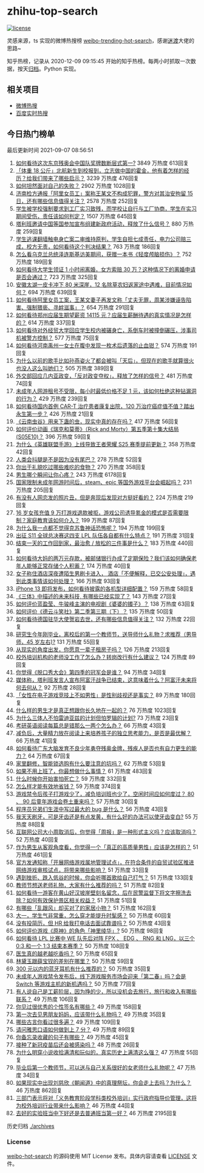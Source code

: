 # zhihu-top-search

[![license](https://img.shields.io/github/license/Arrackisarookie/zhihu-top-search)](https://github.com/Arrackisarookie/zhihu-top-search/blob/master/LICENSE)

灵感来源，ts 实现的微博热搜榜 [weibo-trending-hot-search](https://github.com/justjavac/weibo-trending-hot-search)，感谢[迷渡](https://github.com/justjavac)大佬的思路~

知乎热榜，记录从 2020-12-09 09:15:45 开始的知乎热榜。每两小时抓取一次数据，按天[归档](./archives)。Python 实现。

## 相关项目
+ [微博热搜](https://github.com/Arrackisarookie/weibo-hot-search)
+ [百度实时热搜](https://github.com/Arrackisarookie/baidu-hot-search)

## 今日热门榜单

<!-- Rank Begin -->

最后更新时间 2021-09-07 08:56:51

1. [如何看待这次东京残奥会中国队奖牌数断层式第一?](https://www.zhihu.com/question/484802427) 3849 万热度 613回复
1. [「体重 18 公斤」北航新生到校报到，立志做中国的霍金，他有着怎样的经历？给我们带来了哪些启示？](https://www.zhihu.com/question/484926831) 3239 万热度 476回复
1. [如何坦然面对自己的失败？](https://www.zhihu.com/question/37555333) 2902 万热度 1028回复
1. [济南检方通报「阿里女员工」案称王某文不构成犯罪，警方对其治安拘留 15 日，还有哪些信息值得关注？](https://www.zhihu.com/question/485168374) 2578 万热度 252回复
1. [学生被学校强制要求到工厂实习致残，而学校让自行与工厂协商，学生在实习期间受伤，责任该如何判定？](https://www.zhihu.com/question/484969513) 1507 万热度 645回复
1. [塔利班邀请中国等国参加宣布组建新政府活动，释放了什么信号？](https://www.zhihu.com/question/485059799) 880 万热度 259回复
1. [学生逃课翻墙触电身亡案二审维持原判，学生自担七成责任，电力公司赔三成，校方无责，如何看待这个判决结果？](https://www.zhihu.com/question/484395197) 763 万热度 186回复
1. [怎么看乌克兰总统泽连斯基访美期间，获赠一本书《轻度颅脑损伤》？](https://www.zhihu.com/question/484652375) 752 万热度 189回复
1. [如何看待大学生领证 1 小时闹离婚，女方索赔 30 万？这种情况下的离婚申请是否会通过？](https://www.zhihu.com/question/485030666) 723 万热度 325回复
1. [安徽太湖一皮卡冲下 80 米深崖，12 名除草农妇返家途中遇难，目前情况如何？](https://www.zhihu.com/question/484934850) 694 万热度 639回复
1. [如何看待阿里女员工案，王某文妻子再发文称「丈夫无罪，周某涉嫌诬告陷害、强制猥亵、寻衅滋事」？](https://www.zhihu.com/question/484896081) 654 万热度 291回复
1. [如何看待郑州应届生期望薪资 14115 元？应届生薪酬待遇的真实情况是怎样的？](https://www.zhihu.com/question/485043678) 614 万热度 337回复
1. [如何看待对外经贸大学回应学生校内被碾身亡，系倒车时被撞倒碾压，涉事司机被警方控制？](https://www.zhihu.com/question/484995098) 577 万热度 75回复
1. [如何看待河南禹州一女士在腹中发现一枚术后遗落的止血钳？](https://www.zhihu.com/question/484449309) 574 万热度 191回复
1. [为什么以前的歌手比如孙燕姿火了都会被叫「天后」，但现在的歌手就算很火也没人这么叫她们？](https://www.zhihu.com/question/484770666) 505 万热度 389回复
1. [外交部回应几内亚政变，「反对政变夺权」，释放了怎样的信号？](https://www.zhihu.com/question/485088308) 481 万热度 74回复
1. [未成年人网游租号不受限，每小时最低价格不足 1 元，该如何杜绝这种钻漏洞的行为？](https://www.zhihu.com/question/484993966) 429 万热度 239回复
1. [如何看待国内首例 CAR-T 治疗患者康复出院，120 万治疗癌症值不值？踏出永生第一步？](https://www.zhihu.com/question/484968084) 426 万热度 21回复
1. [《云南虫谷》用来下蛊的虫，现实中真的存在吗？](https://www.zhihu.com/question/484859790) 417 万热度 56回复
1. [如何评价动画《瑞克和莫蒂》（Rick and Morty）第五季第十集大结局 (S05E10)？](https://www.zhihu.com/question/485043859) 396 万热度 59回复
1. [为什么《英雄联盟手游》上线导致王者荣耀 S25 赛季提前更新？](https://www.zhihu.com/question/484885439) 358 万热度 42回复
1. [人类会抖腿是不是因为没有尾巴？](https://www.zhihu.com/question/483987983) 278 万热度 52回复
1. [你出于礼貌吃过哪些难吃的食物？](https://www.zhihu.com/question/475503789) 270 万热度 358回复
1. [男生哪个瞬间让你心疼？](https://www.zhihu.com/question/275638626) 243 万热度 6178回复
1. [国家限制未成年网游时间后，steam、epic 等国外游戏平台会崛起吗？](https://www.zhihu.com/question/483864191) 231 万热度 205回复
1. [有没有人网恋发的照片丑，但是奔现后发现对方挺好看的？](https://www.zhihu.com/question/266750825) 224 万热度 219回复
1. [16 岁女孩充值 9 万打游戏退款被拒，游戏公司诱导氪金的模式是否需要限制？家庭教育该如何介入？](https://www.zhihu.com/question/484454580) 199 万热度 87回复
1. [为什么我一点都不觉得克苏鲁神话恐怖呢？](https://www.zhihu.com/question/427205970) 194 万热度 199回复
1. [出征 S11 全球总决赛这四支 LPL 队伍各自都有什么特点？](https://www.zhihu.com/question/484929329) 191 万热度 31回复
1. [结束一天的工作回到家，最治愈 / 放松的三件事是什么？](https://www.zhihu.com/question/484996813) 183 万热度 440回复
1. [如何看待大妈的两万元存款，被邮储银行办成了定期保险？我们该如何确保老年人能够正常存储个人积蓄？](https://www.zhihu.com/question/484566930) 174 万热度 40回复
1. [女子称住酒店深夜遭陌生男刷卡进入， 酒店「不便解释，已交公安处理」，遇到此类事情该如何处理？](https://www.zhihu.com/question/485012302) 166 万热度 93回复
1. [iPhone 13 即将发布，如何看待披露的各机型详细配置？](https://www.zhihu.com/question/484389011) 159 万热度 58回复
1. [《三体》中描述的未来科技, 有哪些已经实现了？](https://www.zhihu.com/question/484038327) 143 万热度 27回复
1. [如何评价蓝盈莹、牛骏峰主演的电视剧《婆婆的镯子》？](https://www.zhihu.com/question/481829353) 138 万热度 63回复
1. [如何评价《德云斗笑社》第二季第三期（下）？](https://www.zhihu.com/question/484893867) 135 万热度 50回复
1. [如何看待德国驻华大使贺岩去世，还有哪些信息值得关注？](https://www.zhihu.com/question/485015385) 132 万热度 22回复
1. [研究生今年刚毕业，离校后的第一个教师节，送导师什么礼物？求推荐（男导师，45 岁左右)?](https://www.zhihu.com/question/484344564) 131 万热度 55回复
1. [从现实的角度出发，你愿意一辈子租房子吗？](https://www.zhihu.com/question/327372531) 126 万热度 213回复
1. [校外培训机构的老师没工作了怎么办？转岗改行有什么建议？](https://www.zhihu.com/question/480587878) 124 万热度 89回复
1. [你觉得《脱口秀大会》第四季的冠军会是谁？](https://www.zhihu.com/question/483999026) 94 万热度 34回复
1. [媒体称，塔利班发言人宣布阿富汗战争已结束，这意味着什么？阿富汗未来将何去何从？](https://www.zhihu.com/question/485072042) 92 万热度 28回复
1. [「女性在电子游戏竞技上不如男性」是性别歧视还是事实？](https://www.zhihu.com/question/28381867) 89 万热度 180回复
1. [什么样的男生才是真正想跟你长久地在一起的？](https://www.zhihu.com/question/375781738) 76 万热度 1023回复
1. [为什么三体人不怕雷迪亚兹的计划但怕罗辑的计划?](https://www.zhihu.com/question/481655813) 73 万热度 23回复
1. [考研英语阅读每篇总是错那么一两个怎么办？](https://www.zhihu.com/question/387056133) 66 万热度 43回复
1. [减负后，大量精力放在阅读上来培养孩子的独立思考能力，是否是最优解？](https://www.zhihu.com/question/484040330) 66 万热度 41回复
1. [如何看待广东大脑发育不良少年勇夺残奥金牌，残疾人是否也有自力更生的能力？](https://www.zhihu.com/question/484686754) 64 万热度 67回复
1. [家里翻修，智能锁选购有什么要注意的坑吗？](https://www.zhihu.com/question/484473654) 62 万热度 53回复
1. [如果不用上班了，你最想做什么事情？](https://www.zhihu.com/question/477590638) 61 万热度 483回复
1. [什么时候你开始害怕死亡？](https://www.zhihu.com/question/478840300) 59 万热度 332回复
1. [怎么样才能有效地省钱？](https://www.zhihu.com/question/279852460) 59 万热度 374回复
1. [游戏禁令后孩子打游戏少了，减负培训班也少了，空闲时间应如何度过？ 80 、 90 后童年游戏会卷土重来吗？](https://www.zhihu.com/question/485051536) 57 万热度 30回复
1. [程序员兄弟们生涯中写过最大的 bug 是什么？](https://www.zhihu.com/question/482967292) 56 万热度 43回复
1. [我天天刷牙，可是牙齿还是有点发黄，有什么好的办法可以使牙齿变白?](https://www.zhihu.com/question/21107191) 55 万热度 88回复
1. [互联网公司大小周取消后，你觉得「周报」是一种形式主义吗？应该取消吗？](https://www.zhihu.com/question/484341370) 52 万热度 40回复
1. [作为男生从客观角度看，你觉得一个「真正的高质量男性」应该是怎样的？](https://www.zhihu.com/question/484513695) 51 万热度 461回复
1. [官方发通知称「开展网络游戏属地管理试点」，在符合条件的自贸试验区推进网络游戏审核试点，将带来哪些影响？](https://www.zhihu.com/question/484429681) 51 万热度 33回复
1. [遇到挫折、跌入低谷的时候，你会听哪首歌给自己打气？](https://www.zhihu.com/question/484529085) 51 万热度 133回复
1. [教师节想送老师礼物，大家有什么推荐的吗？](https://www.zhihu.com/question/479696765) 51 万热度 82回复
1. [如何看待一游客在黄山好汉坡崖壁刻名留念，后在民警监督下将文字擦洗去除？如何有效保护景区相关权益？](https://www.zhihu.com/question/484553585) 51 万热度 51回复
1. [​有哪些「乱跟风」却买对了的家居小物？](https://www.zhihu.com/question/440729078) 51 万热度 162回复
1. [大一，学生气非常重，怎么穿才能提升时髦感？](https://www.zhihu.com/question/483571863) 50 万热度 60回复
1. [没有投简历，但 HR 给我打电话去面试靠谱吗？](https://www.zhihu.com/question/478742764) 50 万热度 43回复
1. [如何评价游戏《原神》的角色「神里绫华」?](https://www.zhihu.com/question/460066364) 50 万热度 98回复
1. [如何看待 LPL 比赛中 WE 队先后对阵 FPX 、 EDG 、 RNG 和 LNG，以三个 0:3 和一个 1:3 结束本赛季？](https://www.zhihu.com/question/484924801) 50 万热度 108回复
1. [医生真的越老越吃香吗？](https://www.zhihu.com/question/65983727) 50 万热度 65回复
1. [林黛玉跟薛宝钗的差别在哪里？](https://www.zhihu.com/question/479352178) 50 万热度 59回复
1. [300 元以内的蓝牙耳机有什么推荐的？](https://www.zhihu.com/question/475474488) 50 万热度 35回复
1. [未成年人游戏禁令发布后，线下游戏服务市场会迎来「第二春」吗？会是 Switch 等游戏主机的新机遇吗？](https://www.zhihu.com/question/485008463) 50 万热度 77回复
1. [有人说自己是工薪阶层，因为挣的少，所以没机会去旅行，旅行和收入有哪些联系？](https://www.zhihu.com/question/482121212) 49 万热度 106回复
1. [你见过很优秀的个性签名有哪些？](https://www.zhihu.com/question/265584312) 49 万热度 158回复
1. [第一次去见男朋友妈妈，应该带什么礼物吗？](https://www.zhihu.com/question/474751119) 49 万热度 35回复
1. [哪些古言你看过很多遍？](https://www.zhihu.com/question/434091917) 49 万热度 109回复
1. [请问雅思口语如何做到上 7 分？](https://www.zhihu.com/question/30169350) 49 万热度 89回复
1. [你备忘录收藏的句子有哪些？](https://www.zhihu.com/question/479180895) 49 万热度 45回复
1. [接种了新冠疫苗后还会被感染吗？](https://www.zhihu.com/question/453192471) 48 万热度 26回复
1. [为什么明穿小说收拾满清和玩似的，真实历史上满清这么强？](https://www.zhihu.com/question/484556518) 47 万热度 55回复
1. [毕业后第一个教师节，可以送与自己关系很好的女老师什么礼物呢？](https://www.zhihu.com/question/405202473) 47 万热度 34回复
1. [如果现实中出现刘慈欣《朝闻道》中的真理祭坛，你会走上去吗？为什么？](https://www.zhihu.com/question/270944748) 46 万热度 862回复
1. [三部门表示将对「义务教育阶段学科类校外培训」实行政府指导价管理，这将为校外培训行业带来什么影响？](https://www.zhihu.com/question/485070230) 46 万热度 44回复
1. [去好的实验班当中下好还是去普通班当第一好？](https://www.zhihu.com/question/477033362) 46 万热度 2195回复
<!-- Rank End -->

历史归档 [./archives](./archives)

### License

[weibo-hot-search](https://github.com/Arrackisarookie/zhihu-top-search) 的源码使用 MIT License 发布。具体内容请查看 [LICENSE](./LICENSE) 文件。
